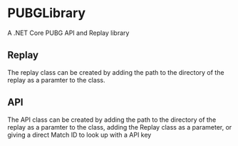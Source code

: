# PUBGLibrary
A .NET Core PUBG API and Replay library

## Replay
The replay class can be created by adding the path to the directory of the replay as a paramter to the class.
[](https://i.imgur.com/XPo7hJR.png)

## API
The API class can be created by adding the path to the directory of the replay as a paramter to the class, adding the Replay class as a parameter, or giving a direct Match ID to look up with a API key
[](https://i.imgur.com/OPa8x6t.png)
